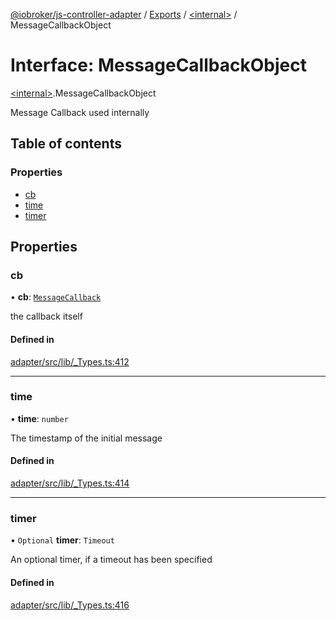 [@iobroker/js-controller-adapter](../README.md) / [Exports](../modules.md) / [\<internal\>](../modules/internal_.md) / MessageCallbackObject

# Interface: MessageCallbackObject

[\<internal\>](../modules/internal_.md).MessageCallbackObject

Message Callback used internally

## Table of contents

### Properties

- [cb](internal_.MessageCallbackObject.md#cb)
- [time](internal_.MessageCallbackObject.md#time)
- [timer](internal_.MessageCallbackObject.md#timer)

## Properties

### cb

• **cb**: [`MessageCallback`](../modules/internal_.md#messagecallback)

the callback itself

#### Defined in

[adapter/src/lib/_Types.ts:412](https://github.com/ioBroker/ioBroker.js-controller/blob/a0e0bc1d/packages/adapter/src/lib/_Types.ts#L412)

___

### time

• **time**: `number`

The timestamp of the initial message

#### Defined in

[adapter/src/lib/_Types.ts:414](https://github.com/ioBroker/ioBroker.js-controller/blob/a0e0bc1d/packages/adapter/src/lib/_Types.ts#L414)

___

### timer

• `Optional` **timer**: `Timeout`

An optional timer, if a timeout has been specified

#### Defined in

[adapter/src/lib/_Types.ts:416](https://github.com/ioBroker/ioBroker.js-controller/blob/a0e0bc1d/packages/adapter/src/lib/_Types.ts#L416)
